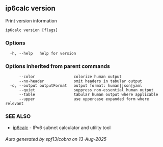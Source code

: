 ## ip6calc version

Print version information

```
ip6calc version [flags]
```

### Options

```
  -h, --help   help for version
```

### Options inherited from parent commands

```
      --color                 colorize human output
      --no-header             omit headers in tabular output
  -o, --output outputFormat   output format: human|json|yaml
      --quiet                 suppress non-essential human output
      --table                 tabular human output where applicable
      --upper                 use uppercase expanded form where relevant
```

### SEE ALSO

* [ip6calc](ip6calc.md)	 - IPv6 subnet calculator and utility tool

###### Auto generated by spf13/cobra on 13-Aug-2025
